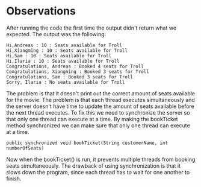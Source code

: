 # Observations
After running the code the first time the output didn't return what we expected.
The output was the following:
```
Hi,Andreas : 10 : Seats available for Troll
Hi,Xiangming : 10 : Seats available for Troll
Hi,Sam : 10 : Seats available for Troll
Hi,Ilaria : 10 : Seats available for Troll
Congratulations, Andreas : Booked 4 seats for Troll
Congratulations, Xiangming : Booked 3 seats for Troll
Congratulations, Sam : Booked 3 seats for Troll
Sorry, Ilaria : No seats available for Troll
```
The problem is that it doesn't print out the correct amount of seats available for the movie. The problem is that
each thread executes simultaneously and the server doesn't have time to update the amount of seats available before 
the next thread executes. To fix this we need to synchronize the server so that only one thread can execute at a time.
By making the bookTicket method synchronized we can make sure that only one thread can execute at a time. 
``` 
public synchronized void bookTicket(String customerName, int numberOfSeats)
```

Now when the bookTicket() is run, it prevents multiple threads from booking seats simultaneously. The drawback
of using synchronization is that it slows down the program, since each thread has to wait for one another to finish.
